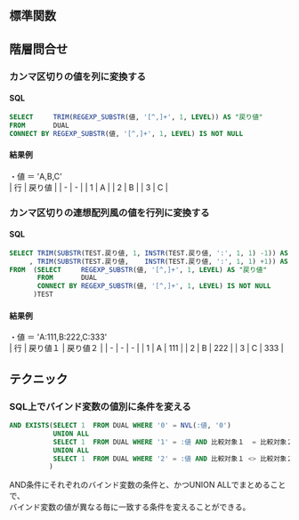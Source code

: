 ## **標準関数** 

## **階層問合せ** 
### **カンマ区切りの値を列に変換する** 
#### **SQL** 
```sql
SELECT     TRIM(REGEXP_SUBSTR(値, '[^,]+', 1, LEVEL)) AS "戻り値"
FROM       DUAL
CONNECT BY REGEXP_SUBSTR(値, '[^,]+', 1, LEVEL) IS NOT NULL
```
#### **結果例**
・値 ＝ 'A,B,C'  
| 行 | 戻り値 | 
| - | - | 
| 1 | A | 
| 2 | B | 
| 3 | C | 

### **カンマ区切りの連想配列風の値を行列に変換する** 
#### **SQL** 
```sql
SELECT TRIM(SUBSTR(TEST.戻り値, 1, INSTR(TEST.戻り値, ':', 1, 1) -1)) AS "戻り値１"
     , TRIM(SUBSTR(TEST.戻り値,    INSTR(TEST.戻り値, ':', 1, 1) +1)) AS "戻り値２"
FROM  (SELECT     REGEXP_SUBSTR(値, '[^,]+', 1, LEVEL) AS "戻り値"
       FROM       DUAL
       CONNECT BY REGEXP_SUBSTR(値, '[^,]+', 1, LEVEL) IS NOT NULL
      )TEST
```
#### **結果例**
・値 ＝ 'A:111,B:222,C:333'  
| 行 | 戻り値１ | 戻り値２ |
| - | - | - | 
| 1 | A | 111 | 
| 2 | B | 222 | 
| 3 | C | 333 | 

## **テクニック** 
### **SQL上でバインド変数の値別に条件を変える** 
```sql
AND EXISTS(SELECT 1  FROM DUAL WHERE '0' = NVL(:値, '0')
           UNION ALL
           SELECT 1  FROM DUAL WHERE '1' = :値 AND 比較対象１  = 比較対象２
           UNION ALL
           SELECT 1  FROM DUAL WHERE '2' = :値 AND 比較対象１ <> 比較対象２
          )
```
AND条件にそれぞれのバインド変数の条件と、かつUNION ALLでまとめることで、  
バインド変数の値が異なる毎に一致する条件を変えることができる。